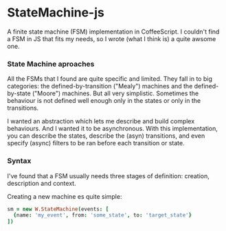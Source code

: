 # StateMachine-js

A finite state machine (FSM) implementation in CoffeeScript. I couldn't find a FSM in JS that fits my needs, so I wrote (what I think is) a quite awsome one.

### State Machine aproaches

All the FSMs that I found are quite specific and limited. They fall in to big categories: the defined-by-transition ("Mealy") machines and the defined-by-state ("Moore") machines. But all very simplistic. Sometimes the behaviour is not defined well enough only in the states or only in the transitions.

I wanted an abstraction which lets me describe and build complex behaviours. And I wanted it to be asynchronous. With this implementation, you can describe the states, describe the (asyn) transitions, and even specify (async) filters to be ran before each transition or state.

### Syntax

I've found that a FSM usually needs three stages of definition: creation, description and context.

Creating a new machine es quite simple:

```coffeescript
sm = new W.StateMachine(events: [
  {name: 'my_event', from: 'some_state', to: 'target_state'}
])
```
